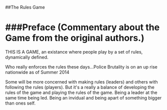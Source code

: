 ##The Rules Game

###Preface
(Commentary about the Game from the original authors.)
=======



THIS IS A GAME, an existance where people play by a set of rules, dynamically defined.

Who really enforces the rules these days...Police Brutality is on an up rise nationwide as of Summer 2014



Some will be more concerned with making rules (leaders) and others with following the rules (players). But it's a really a balance of developing the rules of the game and playing the rules of the game. Being a leader at the same time being led. Being an invidual and being apart of something bigger than ones self.

